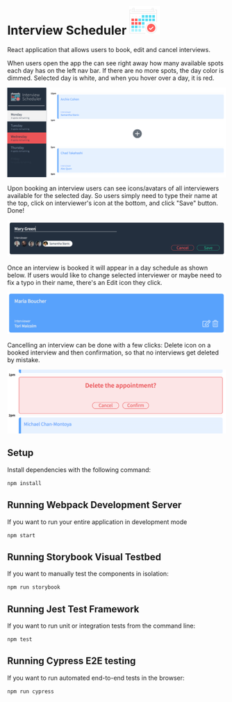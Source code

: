 # Interview Scheduler !["Scheduler icon](https://raw.githubusercontent.com/julia-gatina/scheduler/master/public/images/favicon.ico)
React application that allows users to book, edit and cancel interviews. 

When users open the app the can see right away how many available spots each day has on the left nav bar.
If there are no more spots, the day color is dimmed. Selected day is white, and when you hover over a day, it is red.

!["Scheduler appointment initial view"](https://github.com/julia-gatina/scheduler/blob/master/docs/full_app_view.png?raw=true)

Upon booking an interview users can see icons/avatars of all interviewers available for the selected day.
So users simply need to type their name at the top, click on interviewer's icon at the bottom, and click "Save" button. Done! 

!["Scheduler create or edit an appointment "](https://github.com/julia-gatina/scheduler/blob/master/docs/create_appointment_form.png?raw=true)

Once an interview is booked it will appear in a day schedule as shown below.
If users would like to change selected interviewer or maybe need to fix a typo in their name, there's an Edit icon they click. 

!["Scheduler booked interview"](https://github.com/julia-gatina/scheduler/blob/master/docs/edit_delete_appointment_icons.png?raw=true)

Cancelling an interview can be done with a few clicks: Delete icon on a booked interview and then confirmation, 
so that no interviews get deleted by mistake. 

!["Scheduler confirmation to delete an appointment"](https://github.com/julia-gatina/scheduler/blob/master/docs/delete_appt_confirmation.png?raw=true)


## Setup
Install dependencies with the following command:

```sh
npm install
```

## Running Webpack Development Server
If you want to run your entire application in development mode

```sh
npm start
```
## Running Storybook Visual Testbed
If you want to manually test the components in isolation:

```sh
npm run storybook
```

## Running Jest Test Framework
If you want to run unit or integration tests from the command line:

```sh
npm test
```

## Running Cypress E2E testing
If you want to run automated end-to-end tests in the browser:

```sh
npm run cypress
```